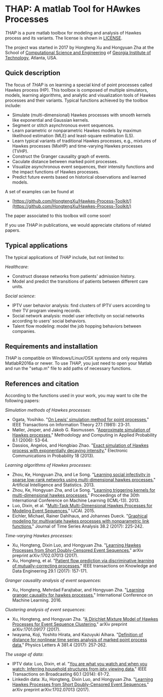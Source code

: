 # THAP: A matlab Tool for HAwkes Processes

_THAP_ is a pure matlab toolbox for modeling and analysis of Hawkes process and its variants. The license is shown in [LICENSE](LICENSE).

The project was started in 2017 by Hongteng Xu and Hongyuan Zha at the School of [Computational Science and Engineering](https://www.cse.gatech.edu/) of [Georgia Institute of Technology](http://www.gatech.edu/), Atlanta, USA. 

## Quick description

The focus of _THAP_ is on learning a special kind of point processes called Hawkes process (HP). 
This toolbox is composed of multiple simulators, models, learning algorithms, and analytic and visualization tools of Hawkes processes and their variants. 
Typical functions achieved by the toolbox include:

- Simulate (multi-dimensional) Hawkes processes with smooth kernels like exponential and Gaussian kernels. 
- Segment or stitch asynchronous event sequences.
- Learn parametric or nonparametric Hawkes models by maximun likelihood estimation (MLE) and least-square estimation (LS).
- Learn typical variants of traditional Hawkes processes, e.g., mixtures of Hawkes processes (MixHP) and time-varying Hawkes processes (TVHP).
- Construct the Granger causality graph of events.
- Caculate distance between marked point processes.
- Visualize asynchronous event sequences, their intensity functions and the impact functions of Hawkes processes.
- Predict future events based on historical observations and learned models.

A set of examples can be found at 
- [https://github.com/HongtengXu/Hawkes-Process-Toolkit/](https://github.com/HongtengXu/Hawkes-Process-Toolkit/) 

The paper associated to this toolbox will come soon! 

If you use _THAP_ in publications, we would appreciate citations of related papers.

## Typical applications

The typical applications of _THAP_ include, but not limited to:

_Healthcare_: 
* Construct disease networks from patients' admission history.
* Model and predict the transitions of patients between different care units.
   
_Social science_:
* IPTV user behavior analysis: find clusters of IPTV users according to their TV program viewing records. 
* Social network analysis: model user infectivity on social networks according to users' social behaviors. 
* Talent flow modeling: model the job hopping behaviors between companies.

## Requirements and installation

_THAP_ is compatible on Windows/Linux/OSX systems and only requires MatlabR2016a or newer. 
To use _THAP_, you just need to open your Matlab and run the "setup.m" file to add paths of necessary functions.


## References and citation

According to the functions used in your work, you may want to cite the following papers:

_Simulation methods of Hawkes processes_:
* Ogata, Yosihiko. "[On Lewis' simulation method for point processes.](http://ieeexplore.ieee.org/abstract/document/1056305/)" IEEE Transactions on Information Theory 27.1 (1981): 23-31. 
* Møller, Jesper, and Jakob G. Rasmussen. "[Approximate simulation of Hawkes processes.](https://link.springer.com/article/10.1007%2Fs11009-006-7288-z?LI=true)" Methodology and Computing in Applied Probability 8.1 (2006): 53-64. 
* Dassios, Angelos, and Hongbiao Zhao. "[Exact simulation of Hawkes process with exponentially decaying intensity.](http://emis.ams.org/journals/EJP-ECP/article/download/2717/2717-14258-1-PB.pdf)" Electronic Communications in Probability 18 (2013). 

_Learning algorithms of Hawkes processes_:
* Zhou, Ke, Hongyuan Zha, and Le Song. "[Learning social infectivity in sparse low-rank networks using multi-dimensional hawkes processes.](http://proceedings.mlr.press/v31/zhou13a.html)" Artificial Intelligence and Statistics. 2013. 
* Zhou, Ke, Hongyuan Zha, and Le Song. "[Learning triggering kernels for multi-dimensional hawkes processes.](http://proceedings.mlr.press/v28/zhou13.pdf)" Proceedings of the 30th International Conference on Machine Learning (ICML-13). 2013. 
* Luo, Dixin, et al. "[Multi-Task Multi-Dimensional Hawkes Processes for Modeling Event Sequences.](http://www.aaai.org/ocs/index.php/IJCAI/IJCAI15/paper/download/11299/11253)" IJCAI. 2015. 
* Eichler, Michael, Rainer Dahlhaus, and Johannes Dueck. "[Graphical modeling for multivariate hawkes processes with nonparametric link functions.](http://onlinelibrary.wiley.com/doi/10.1111/jtsa.12213/full)" Journal of Time Series Analysis 38.2 (2017): 225-242. 

_Time-varying Hawkes processes_: 
* Xu, Hongteng, Dixin Luo, and Hongyuan Zha. "[Learning Hawkes Processes from Short Doubly-Censored Event Sequences.](https://arxiv.org/pdf/1702.07013.pdf)" arXiv preprint arXiv:1702.07013 (2017). 
* Xu, Hongteng, et al. "[Patient flow prediction via discriminative learning of mutually-correcting processes.](http://ieeexplore.ieee.org/abstract/document/7593326/)" IEEE transactions on Knowledge and Data Engineering 29.1 (2017): 157-171. 

_Granger causality analysis of event sequences_: 
* Xu, Hongteng, Mehrdad Farajtabar, and Hongyuan Zha. "[Learning granger causality for hawkes processes.](http://proceedings.mlr.press/v48/xuc16.pdf)" International Conference on Machine Learning. 2016. 

_Clustering analysis of event sequences_:
* Xu, Hongteng, and Hongyuan Zha. "[A Dirichlet Mixture Model of Hawkes Processes for Event Sequence Clustering.](https://arxiv.org/pdf/1701.09177.pdf)" arXiv preprint arXiv:1701.09177 (2017).
* Iwayama, Koji, Yoshito Hirata, and Kazuyuki Aihara. "[Definition of distance for nonlinear time series analysis of marked point process data.](http://www.sciencedirect.com/science/article/pii/S037596011631564X)" Physics Letters A 381.4 (2017): 257-262.

_The usage of data_:
* IPTV data: Luo, Dixin, et al. "[You are what you watch and when you watch: Inferring household structures from iptv viewing data.](http://ieeexplore.ieee.org/abstract/document/6717182/)" IEEE Transactions on Broadcasting 60.1 (2014): 61-72. 
* Linkedin data: Xu, Hongteng, Dixin Luo, and Hongyuan Zha. "[Learning Hawkes Processes from Short Doubly-Censored Event Sequences.](https://arxiv.org/pdf/1702.07013.pdf)" arXiv preprint arXiv:1702.07013 (2017). 
